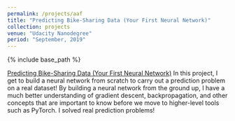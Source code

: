 ```yaml
---
permalink: /projects/aaf
title: "Predicting Bike-Sharing Data (Your First Neural Network)"
collection: projects
venue: "Udacity Nanodegree"
period: "September, 2019"
---
```


{% include base_path %}


[Predicting Bike-Sharing Data (Your First Neural Network)](https://github.com/ahkhalwai/Udacity_Nanodegree/tree/master/Deep%20Learning/first_neural_network-267930) In this project, I get to build a neural network from scratch to carry out a prediction problem on a real dataset! By building a neural network from the ground up, I have a much better understanding of gradient descent, backpropagation, and other concepts that are important to know before we move to higher-level tools such as PyTorch. I solved real prediction problems!

